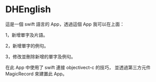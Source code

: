 # DHEnglish


這是一個 swift 語言的 App，透過這個 App 我可以在上面：

1，新增單字及片語。

2，新增單字的例句。

3，修改並刪除新增的單字及例句。

在此 App 中使用了 swift 連接 objectivect-c  的技巧，
並透過第三方元件 MagicRecord 來建置此 App。
